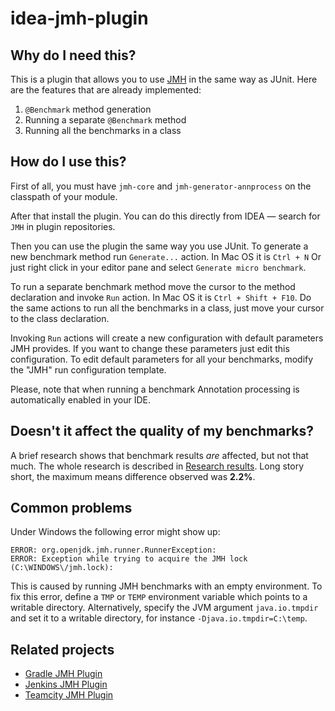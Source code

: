 # idea-jmh-plugin

## Why do I need this?

This is a plugin that allows you to use [JMH](https://github.com/openjdk/jmh) in the same way as
JUnit. Here are the features that are already implemented:

1. ```@Benchmark``` method generation
2. Running a separate ```@Benchmark``` method
3. Running all the benchmarks in a class

## How do I use this?

First of all, you must have ```jmh-core``` and ```jmh-generator-annprocess``` on the classpath of your module.

After that install the plugin. You can do this directly from IDEA — search for `JMH` in plugin repositories.

Then you can use the plugin the same way you use JUnit. To generate a new benchmark method run ```Generate...``` action. In Mac OS it is ```Ctrl + N```
Or just right click in your editor pane and select ```Generate micro benchmark```.

To run a separate benchmark method move the cursor to the method declaration and invoke ```Run``` action.
In Mac OS it is ```Ctrl + Shift + F10```.
Do the same actions to run all the benchmarks in a class, just move your cursor to the class declaration.

Invoking `Run` actions will create a new configuration with default parameters JMH provides. If you want to change these parameters just edit this configuration.
To edit default parameters for all your benchmarks, modify the "JMH" run configuration template.

Please, note that when running a benchmark Annotation processing is automatically enabled in your IDE.

## Doesn't it affect the quality of my benchmarks?

A brief research shows that benchmark results *are* affected, but not that much. The whole research is described in
[Research results](./research/results.md). Long story short, the maximum means difference observed was **2.2%**.

## Common problems

Under Windows the following error might show up:

    ERROR: org.openjdk.jmh.runner.RunnerException:
    ERROR: Exception while trying to acquire the JMH lock (C:\WINDOWS\/jmh.lock):

This is caused by running JMH benchmarks with an empty environment. To fix this error, define a `TMP` or `TEMP` environment variable which points to a writable directory. Alternatively, specify the JVM argument `java.io.tmpdir` and set it to a writable directory, for instance `-Djava.io.tmpdir=C:\temp`.

## Related projects

 - [Gradle JMH Plugin](https://github.com/melix/jmh-gradle-plugin)
 - [Jenkins JMH Plugin](https://github.com/brianfromoregon/jmh-plugin)
 - [Teamcity JMH Plugin](https://github.com/presidentio/teamcity-plugin-jmh)